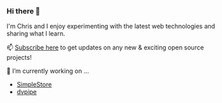 ### Hi there 👋


I'm Chris and I enjoy experimenting with the latest web technologies and sharing what I learn. 

📫 [Subscribe here](http://eepurl.com/gntUvf) to get updates on any new & exciting open source projects!

🔭 I’m currently working on ...
- [SimpleStore](https://github.com/chrisdiana/simplestore)
- [dvpipe](https://github.com/chrisdiana/dvpipe)


<!--
- 🔭 I’m currently working on ...
- 🌱 I’m currently learning ...
- 👯 I’m looking to collaborate on ...
- 🤔 I’m looking for help with ...
- 💬 Ask me about ...
- 📫 How to reach me: ...
- 😄 Pronouns: ...
- ⚡ Fun fact: ...
Find me:
-->
